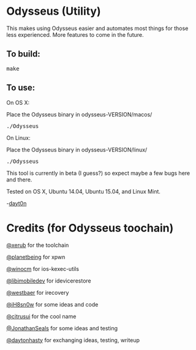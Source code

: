 Odysseus (Utility)
==================

This makes using Odysseus easier and automates most things for those less experienced. More features to come in the future.

## To build:

<pre>
make
</pre>

## To use:

On OS X:

Place the Odysseus binary in odysseus-VERSION/macos/
<pre>
./Odysseus
</pre>

On Linux:

Place the Odysseus binary in odysseus-VERSION/linux/
<pre>
./Odysseus
</pre>

This tool is currently in beta (I guess?) so expect maybe a few bugs here and there.


Tested on OS X, Ubuntu 14.04, Ubuntu 15.04, and Linux Mint.

-[dayt0n](http://twitter.com/daytonhasty)

Credits (for Odysseus toochain)
===============================

[@xerub](http://twitter.com/xerub) for the toolchain

[@planetbeing](http://twitter.com/planetbeing) for xpwn

[@winocm](http://twitter.com/winocm) for ios-kexec-utils

[@libimobiledev](http://twitter.com/libimobiledev) for idevicerestore

[@westbaer](https://github.com/westbaer) for irecovery

[@iH8sn0w](http://twitter.com/iH8sn0w) for some ideas and code

[@citrusui](http://twitter.com/citrusui) for the cool name

[@JonathanSeals](http://twitter.com/JonathanSeals) for some ideas and testing

[@daytonhasty](http://twitter.com/daytonhasty) for exchanging ideas, testing, writeup

